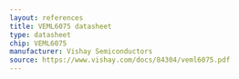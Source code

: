 ```yaml
---
layout: references
title: VEML6075 datasheet
type: datasheet
chip: VEML6075
manufacturer: Vishay Semiconductors
source: https://www.vishay.com/docs/84304/veml6075.pdf
---
```

